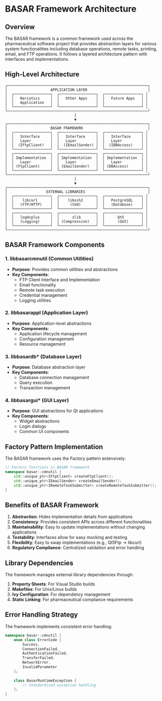 # BASAR Framework Architecture

## Overview

The BASAR framework is a common framework used across the pharmaceutical software project that provides abstraction layers for various system functionalities including database operations, remote tasks, printing, email, and FTP operations. It follows a layered architecture pattern with interfaces and implementations.

## High-Level Architecture

```
┌─────────────────────────────────────────────────────────────────┐
│                    APPLICATION LAYER                            │
│  ┌─────────────────┐  ┌─────────────────┐  ┌─────────────────┐ │
│  │   Narcotics     │  │   Other Apps    │  │   Future Apps   │ │
│  │   Application   │  │                 │  │                 │ │
│  └─────────────────┘  └─────────────────┘  └─────────────────┘ │
└─────────────────────────────────────────────────────────────────┘
                                │
                                ▼
┌─────────────────────────────────────────────────────────────────┐
│                    BASAR FRAMEWORK                              │
│  ┌─────────────────┐  ┌─────────────────┐  ┌─────────────────┐ │
│  │   Interface     │  │   Interface     │  │   Interface     │ │
│  │   Layer         │  │   Layer         │  │   Layer         │ │
│  │  (IFtpClient)   │  │  (IEmailSender) │  │  (IDBAccess)    │ │
│  └─────────────────┘  └─────────────────┘  └─────────────────┘ │
│  ┌─────────────────┐  ┌─────────────────┐  ┌─────────────────┐ │
│  │ Implementation  │  │ Implementation  │  │ Implementation  │ │
│  │   Layer         │  │   Layer         │  │   Layer         │ │
│  │ (FtpClient)     │  │ (EmailSender)   │  │ (DBAccess)      │ │
│  └─────────────────┘  └─────────────────┘  └─────────────────┘ │
└─────────────────────────────────────────────────────────────────┘
                                │
                                ▼
┌─────────────────────────────────────────────────────────────────┐
│                  EXTERNAL LIBRARIES                             │
│  ┌─────────────────┐  ┌─────────────────┐  ┌─────────────────┐ │
│  │    libcurl      │  │    libssh2      │  │   PostgreSQL    │ │
│  │   (FTP/HTTP)    │  │     (SSH)       │  │   (Database)    │ │
│  └─────────────────┘  └─────────────────┘  └─────────────────┘ │
│  ┌─────────────────┐  ┌─────────────────┐  ┌─────────────────┐ │
│  │   log4cplus     │  │      zlib       │  │      Qt5        │ │
│  │   (Logging)     │  │ (Compression)   │  │      (GUI)      │ │
│  └─────────────────┘  └─────────────────┘  └─────────────────┘ │
└─────────────────────────────────────────────────────────────────┘
```

## BASAR Framework Components

### 1. libbasarcmnutil (Common Utilities)
- **Purpose**: Provides common utilities and abstractions
- **Key Components**:
  - FTP Client Interface and Implementation
  - Email functionality
  - Remote task execution
  - Credential management
  - Logging utilities

### 2. libbasarappl (Application Layer)
- **Purpose**: Application-level abstractions
- **Key Components**:
  - Application lifecycle management
  - Configuration management
  - Resource management

### 3. libbasardb* (Database Layer)
- **Purpose**: Database abstraction layer
- **Key Components**:
  - Database connection management
  - Query execution
  - Transaction management

### 4. libbasargui* (GUI Layer)
- **Purpose**: GUI abstractions for Qt applications
- **Key Components**:
  - Widget abstractions
  - Login dialogs
  - Common UI components

## Factory Pattern Implementation

The BASAR framework uses the Factory pattern extensively:

```cpp
// Factory functions in BASAR framework
namespace basar::cmnutil {
    std::unique_ptr<IFtpClient> createFtpClient();
    std::unique_ptr<IEmailSender> createEmailSender();
    std::unique_ptr<IRemoteTaskSubmitter> createRemoteTaskSubmitter();
}
```

## Benefits of BASAR Framework

1. **Abstraction**: Hides implementation details from applications
2. **Consistency**: Provides consistent APIs across different functionalities
3. **Maintainability**: Easy to update implementations without changing applications
4. **Testability**: Interfaces allow for easy mocking and testing
5. **Flexibility**: Easy to swap implementations (e.g., Qt5Ftp → libcurl)
6. **Regulatory Compliance**: Centralized validation and error handling

## Library Dependencies

The framework manages external library dependencies through:

1. **Property Sheets**: For Visual Studio builds
2. **Makefiles**: For Unix/Linux builds
3. **Ivy Configuration**: For dependency management
4. **Static Linking**: For pharmaceutical compliance requirements

## Error Handling Strategy

The framework implements consistent error handling:

```cpp
namespace basar::cmnutil {
    enum class ErrorCode {
        Success,
        ConnectionFailed,
        AuthenticationFailed,
        TransferFailed,
        NetworkError,
        InvalidParameter
    };
    
    class BasarRuntimeException {
        // Standardized exception handling
    };
}
```